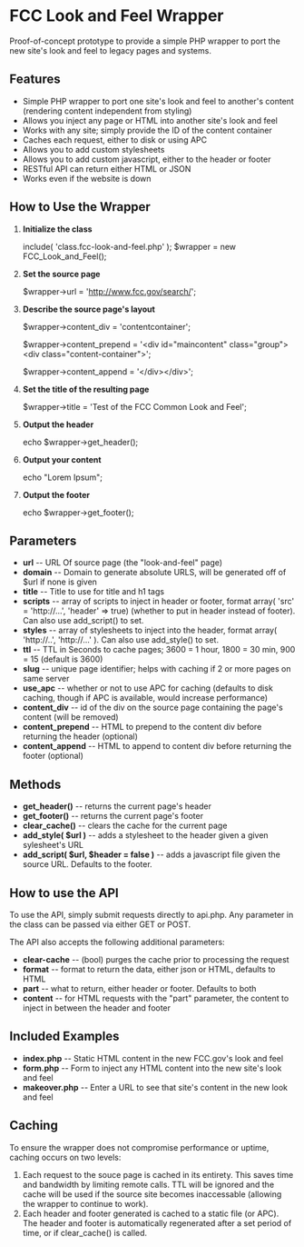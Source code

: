 FCC Look and Feel Wrapper
=========================

Proof-of-concept prototype to provide a simple PHP wrapper to port the new site's look and feel to legacy pages and systems.

Features
--------

* Simple PHP wrapper to port one site's look and feel to another's content (rendering content independent from styling)
* Allows you inject any page or HTML into another site's look and feel
* Works with any site; simply provide the ID of the content container
* Caches each request, either to disk or using APC
* Allows you to add custom stylesheets
* Allows you to add custom javascript, either to the header or footer
* RESTful API can return either HTML or JSON
* Works even if the website is down

How to Use the Wrapper
----------------------

1. **Initialize the class**
	
	include( 'class.fcc-look-and-feel.php' );
	$wrapper = new FCC_Look_and_Feel();

2. **Set the source page**
	
	$wrapper->url = 'http://www.fcc.gov/search/';

3. **Describe the source page's layout**
	
	$wrapper->content_div = 'contentcontainer';
	
	$wrapper->content_prepend = '&lt;div id="maincontent" class="group">&lt;div class="content-container">';
	
	$wrapper->content_append = '&lt;/div>&lt;/div>';
	
4. **Set the title of the resulting page**
	
	$wrapper->title = 'Test of the FCC Common Look and Feel';

5. **Output the header**

	echo $wrapper->get_header();

6. **Output your content**

	echo "Lorem Ipsum";
	
7. **Output the footer**

	echo $wrapper->get_footer();
	

Parameters
----------

* **url** -- URL Of source page (the "look-and-feel" page)
* **domain** -- Domain to generate absolute URLS, will be generated off of $url if none is given
* **title** -- Title to use for title and h1 tags
* **scripts** -- array of scripts to inject in header or footer, format array( 'src' = 'http://...', 'header' => true) (whether to put in header instead of footer). Can also use add_script() to set.
* **styles** -- array of stylesheets to inject into the header, format array( 'http://..', 'http://...' ). Can also use add_style() to set.
* **ttl** -- TTL in Seconds to cache pages; 3600 = 1 hour, 1800 = 30 min, 900 = 15 (default is 3600)
* **slug** -- unique page identifier; helps with caching if 2 or more pages on same server
* **use_apc** -- whether or not to use APC for caching (defaults to disk caching, though if APC is available, would increase performance)
* **content_div** -- id of the div on the source page containing the page's content (will be removed)
* **content_prepend** -- HTML to prepend to the content div before returning the header (optional)
* **content_append** -- HTML to append to content div before returning the footer (optional)
	
Methods
-------

* **get_header()** -- returns the current page's header
* **get_footer()** -- returns the current page's footer
* **clear_cache()** -- clears the cache for the current page
* **add_style( $url )** -- adds a stylesheet to the header given a given sylesheet's URL
* **add_script( $url, $header = false )** -- adds a javascript file given the source URL. Defaults to the footer.

How to use the API
------------------

To use the API, simply submit requests directly to api.php. Any parameter in the class can be passed via either GET or POST.

The API also accepts the following additional parameters:

* **clear-cache** -- (bool) purges the cache prior to processing the request
* **format** -- format to return the data, either json or HTML, defaults to HTML
* **part** -- what to return, either header or footer. Defaults to both
* **content** -- for HTML requests with the "part" parameter, the content to inject in between the header and footer
	
Included Examples
-----------------

* **index.php** -- Static HTML content in the new FCC.gov's look and feel
* **form.php** -- Form to inject any HTML content into the new site's look and feel
* **makeover.php** -- Enter a URL to see that site's content in the new look and feel

Caching
-------

To ensure the wrapper does not compromise performance or uptime, caching occurs on two levels:

1. Each request to the souce page is cached in its entirety. This saves time and bandwidth by limiting remote calls. TTL will be ignored and the cache will be used if the source site becomes inaccessable (allowing the wrapper to continue to work).
2. Each header and footer generated is cached to a static file (or APC). The header and footer is automatically regenerated after a set period of time, or if clear_cache() is called.

